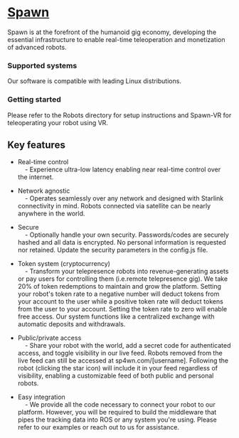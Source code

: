 # [Spawn](https://sp4wn.com)

Spawn is at the forefront of the humanoid gig economy, developing the essential infrastructure to enable real-time teleoperation and monetization of advanced robots.

### Supported systems
Our software is compatible with leading Linux distributions.

### Getting started
Please refer to the Robots directory for setup instructions and Spawn-VR for teleoperating your robot using VR. 

## Key features
- Real-time control  
    &nbsp;&nbsp;&nbsp;&nbsp;- Experience ultra-low latency enabling near real-time control over the internet. 

-  Network agnostic  
    &nbsp;&nbsp;&nbsp;&nbsp;- Operates seamlessly over any network and designed with Starlink connectivity in mind. Robots connected via satellite can be nearly anywhere in the world.

- Secure  
    &nbsp;&nbsp;&nbsp;&nbsp;- Optionally handle your own security. Passwords/codes are securely hashed and all data is encrypted. No personal information is requested nor retained. Update the security parameters in the config.js file.

- Token system (cryptocurrency)  
    &nbsp;&nbsp;&nbsp;&nbsp;- Transform your telepresence robots into revenue-generating assets or pay users for controlling them (i.e.remote telepresence gig). We take 20% of token redemptions to maintain and grow the platform. Setting your robot's token rate to a negative number will deduct tokens from your account to the user while a positive token rate will deduct tokens from the user to your account. Setting the token rate to zero will enable free access. Our system functions like a centralized exchange with automatic deposits and withdrawals.

- Public/private access  
    &nbsp;&nbsp;&nbsp;&nbsp;- Share your robot with the world, add a secret code for authenticated access, and toggle visibility in our live feed. Robots removed from the live feed can still be accessed at sp4wn.com/[username]. Following the robot (clicking the star icon) will include it in your feed regardless of visibility, enabling a customizable feed of both public and personal robots.

- Easy integration  
    &nbsp;&nbsp;&nbsp;&nbsp;- We provide all the code necessary to connect your robot to our platform. However, you will be required to build the middleware that pipes the tracking data into ROS or any system you're using. Please refer to our examples or reach out to us for assistance.